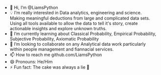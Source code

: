- 👋 Hi, I’m @LiamsPython
- 💡 I’m really interested in Data analytics, engineering and science. Making meaningful deductions from large and complicated data sets. Using all tools          available to allow the data to tell it's story, create actionable insights and explore unknown truths.   
- 🌱 I’m currently learning about Classical Probability, Empirical Probability, Subjective Probability, Axiomatic Probability
- 💞️ I’m looking to collaborate on any Analytical data work particularly within people management and fiannacial services. 
- 📫 How to reach me github.com/LiamsPython
- 😄 Pronouns: He/Him
- ⚡ Fun fact: The cake was always a lie 🎂

<!---
LiamsPython/LiamsPython is a ✨ special ✨ repository because its `README.md` (this file) appears on your GitHub profile.
You can click the Preview link to take a look at your changes.
--->
